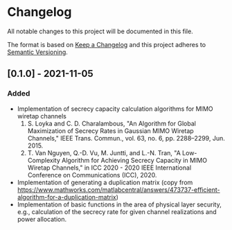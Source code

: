 # Changelog
All notable changes to this project will be documented in this file.

The format is based on [Keep a Changelog](http://keepachangelog.com/en/1.0.0/)
and this project adheres to [Semantic Versioning](http://semver.org/spec/v2.0.0.html).


## [0.1.0] - 2021-11-05
### Added
- Implementation of secrecy capacity calculation algorithms for MIMO wiretap
  channels
	1. S. Loyka and C. D. Charalambous, "An Algorithm for Global Maximization
	   of Secrecy Rates in Gaussian MIMO Wiretap Channels," IEEE Trans.
	   Commun., vol. 63, no. 6, pp. 2288–2299, Jun. 2015.
	2. T. Van Nguyen, Q.-D. Vu, M. Juntti, and L.-N. Tran, "A Low-Complexity
	   Algorithm for Achieving Secrecy Capacity in MIMO Wiretap Channels," in
	   ICC 2020 - 2020 IEEE International Conference on Communications (ICC),
	   2020.
- Implementation of generating a duplication matrix (copy from
  https://www.mathworks.com/matlabcentral/answers/473737-efficient-algorithm-for-a-duplication-matrix)
- Implementation of basic functions in the area of physical layer security,
  e.g., calculation of the secrecy rate for given channel realizations and
  power allocation.

